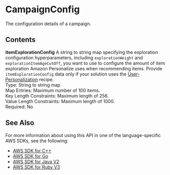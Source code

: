 # CampaignConfig<a name="API_CampaignConfig"></a>

The configuration details of a campaign\.

## Contents<a name="API_CampaignConfig_Contents"></a>

 **itemExplorationConfig**   <a name="personalize-Type-CampaignConfig-itemExplorationConfig"></a>
A string to string map specifying the exploration configuration hyperparameters, including `explorationWeight` and `explorationItemAgeCutOff`, you want to use to configure the amount of item exploration Amazon Personalize uses when recommending items\. Provide `itemExplorationConfig` data only if your solution uses the [User\-Personalization](https://docs.aws.amazon.com/personalize/latest/dg/native-recipe-new-item-USER_PERSONALIZATION.html) recipe\.  
Type: String to string map  
Map Entries: Maximum number of 100 items\.  
Key Length Constraints: Maximum length of 256\.  
Value Length Constraints: Maximum length of 1000\.  
Required: No

## See Also<a name="API_CampaignConfig_SeeAlso"></a>

For more information about using this API in one of the language\-specific AWS SDKs, see the following:
+  [AWS SDK for C\+\+](https://docs.aws.amazon.com/goto/SdkForCpp/personalize-2018-05-22/CampaignConfig) 
+  [AWS SDK for Go](https://docs.aws.amazon.com/goto/SdkForGoV1/personalize-2018-05-22/CampaignConfig) 
+  [AWS SDK for Java V2](https://docs.aws.amazon.com/goto/SdkForJavaV2/personalize-2018-05-22/CampaignConfig) 
+  [AWS SDK for Ruby V3](https://docs.aws.amazon.com/goto/SdkForRubyV3/personalize-2018-05-22/CampaignConfig) 